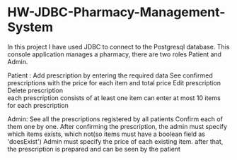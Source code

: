 # HW-JDBC-Pharmacy-Management-System

In this project I have used JDBC to connect to the Postgresql database.
This console application manages a pharmacy, there are two roles Patient and Admin.

Patient :
Add prescription by entering the required data
See confirmed prescriptions with the price for each item and total price
Edit prescription
Delete prescription  
  each prescription consists of at least one item 
  can enter at most 10 items for each prescription

Admin:
See all the prescriptions registered by all patients
Confirm each of them one by one.
After confirming the prescription, the admin must specify which items exists, which not(so items must have a boolean field as 'doesExist')
Admin must specify the price of each existing item. after that, the prescription is prepared and can be seen by the patient

